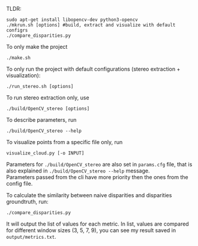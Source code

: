 TLDR:
```
sudo apt-get install libopencv-dev python3-opencv
./mkrun.sh [options] #build, extract and visualize with default configrs
./compare_disparities.py
```
To only make the project
```
./make.sh
```
To only run the project with default configurations (stereo extraction + visualization):
```
./run_stereo.sh [options]
```
To run stereo extraction only, use
```
./build/OpenCV_stereo [options]
```
To describe parameters, run
```
./build/OpenCV_stereo --help
```
To visualize points from a specific file only, run
```
visualize_cloud.py [-o INPUT]
```
Parameters for `./build/OpenCV_stereo` are also set in `params.cfg` file, that is also explained in `./build/OpenCV_stereo --help` message.<br>
Parameters passed from the cli have more priority then the ones from the config file.

To calculate the similarity between naive disparities and disparities groundtruth, run:

```
./compare_disparities.py
```
It will output the list of values for each metric. In list, values are compared for different window sizes (3, 5, 7, 9), you can see my result saved in `output/metrics.txt`.
